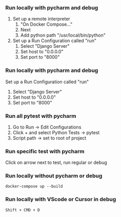 ### Run locally with pycharm and debug
1. Set up a remote interpreter 
   1. "On Docker Compose..."
   2. Next
   3. Add python path "/usr/local/bin/python"
2. Set up a Run Configuration called "run"
   1. Select "Django Server"
   2. Set host to "0.0.0.0"
   3. Set port to "8000"

### Run locally with pycharm and debug
Set up a Run Configuration called "run"
1. Select "Django Server"
2. Set host to "0.0.0.0"
3. Set port to "8000"

### Run all pytest with pycharm
1. Go to Run → Edit Configurations
2. Click + and select Python Tests → pytest
3. Script path → set to root of project

### Run specific test with pycharm
Click on arrow next to test, run regular or debug

### Run locally without pycharm or debug
```
docker-compose up --build
```

### Run locally with VScode or Cursor in debug
```
Shift + CMD + D
```